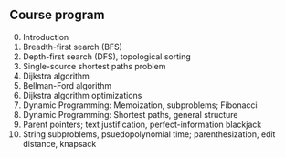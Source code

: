 ## Course program

0. Introduction
1. Breadth-first search (BFS)
2. Depth-first search (DFS), topological sorting
3. Single-source shortest paths problem
4. Dijkstra algorithm
5. Bellman-Ford algorithm
6. Dijkstra algorithm optimizations
7. Dynamic Programming: Memoization, subproblems; Fibonacci
8. Dynamic Programming: Shortest paths, general structure
10. Parent pointers; text justification, perfect-information blackjack
11. String subproblems, psuedopolynomial time; parenthesization, edit distance, knapsack